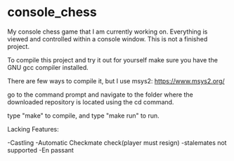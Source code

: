 # console_chess
My console chess game that I am currently working on. Everything is viewed and controlled within a console window. This is not a finished project.

To compile this project and try it out for yourself make sure you have the GNU gcc compiler installed.

There are few ways to compile it, but I use msys2: https://www.msys2.org/

go to the command prompt and navigate to the folder where the downloaded repository is located using the cd command.

type "make" to compile, and type "make run" to run. 

Lacking Features:

  -Castling
  -Automatic Checkmate check(player must resign)
  -stalemates not supported
  -En passant
